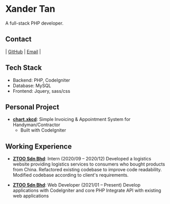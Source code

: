 # Xander Tan

A full-stack PHP developer.

## Contact
| [GitHub](https://github.com/xander9898) | [Email](mailto:xanderthemaster@gmail.com) |

## Tech Stack
- Backend: PHP, CodeIgniter
- Database: MySQL
- Frontend: Jquery, sass/css

## Personal Project
- **[chart.xkcd](https://handyman.xanderthemaster.online)**: Simple Invoicing & Appointment System for Handyman/Contractor 
  - Built with CodeIgniter

## Working Experience
- **[ZTOO Sdn Bhd](http://ztoosolutions.com)**: Intern (2020/09 – 2020/12)
Developed a logistics website providing logistics services to consumers who bought products from China.
Refactored existing codebase to improve code readability.
Modified codebase according to client's requirements.

- **[ZTOO Sdn Bhd](http://ztoosolutions.com)**: Web Developer (2021/01 – Present)
Develop applications with CodeIgniter and core PHP
Integrate API with existing web applications
